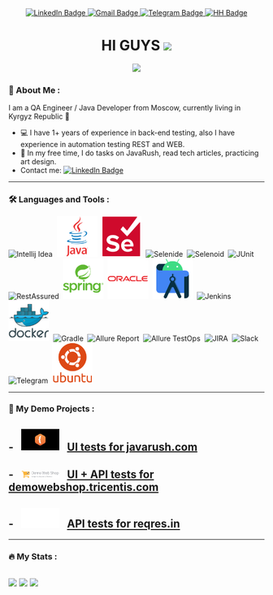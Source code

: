 <div id="header" align="center"> 
  <a href="https://www.linkedin.com/in/savely-zhuravlev-8168261a9/">
    <img src="https://img.shields.io/badge/LinkedIn-blue?style=for-the-badge&logo=linkedin&logoColor=white" alt="LinkedIn Badge"/>
  </a>
    
  <a href="mailto:savelyzhur98@gmail.com">
    <img src="https://img.shields.io/badge/Gmail-red?style=for-the-badge&logo=gmail&logoColor=white" alt="Gmail Badge"/>
  </a>
    
  <a href="https://t.me/magdelfrost">
    <img src="https://img.shields.io/badge/Telegram-blue?style=for-the-badge&logo=telegram&logoColor=white" alt="Telegram Badge"/>
  </a>

  <a href="https://hh.ru/resume/2596ea80ff0744e2de0039ed1f54384d425230?hhtmFrom=resume_list">
    <img src="https://img.shields.io/badge/hh.ru-red?style=for-the-badge&logo=Hetzner&logoColor=white" alt="HH Badge"/>
  </a>

</div>

<div align="center"> 
<h1>
  HI GUYS
  <img src="https://media.giphy.com/media/hvRJCLFzcasrR4ia7z/giphy.gif" width="30px"/>
</h1>
</div>

<div align="center">
  <img src="https://media.giphy.com/media/26DN0U3SqKDG2fTFe/giphy.gif" width="50%" />
</div>

### :knife: About Me :
I am a QA Engineer / Java Developer from Moscow, currently living in Kyrgyz Republic :zany_face:

- :computer: I have 1+ years of experience in back-end testing, also I have experience in automation testing REST and WEB.
- :blue_book: In my free time, I do tasks on JavaRush, read tech articles, practicing art design.
- Contact me: <a href="https://www.linkedin.com/in/savely-zhuravlev-8168261a9/">
  <img src="https://img.shields.io/badge/LinkedIn-blue?style=for-the-badge&logo=linkedin&logoColor=white" alt="LinkedIn Badge"/>
  </a>
---

### :hammer_and_wrench: Languages and Tools :
<div>
  <img src="https://starchenkov.pro/qa-guru/img/skills/Intelij_IDEA.svg" title="Intellij Idea" alt="Intellij Idea" width="80" height="80"/>&nbsp;
  <img src="https://github.com/devicons/devicon/blob/master/icons/java/java-original-wordmark.svg" title="Java" alt="Java" width="80" height="80"/>&nbsp;
  <img src="https://github.com/devicons/devicon/blob/master/icons/selenium/selenium-original.svg" title="Selenium" alt="Selenium" width="80" height="80"/>&nbsp;
  <img src="https://starchenkov.pro/qa-guru/img/skills/Selenide.svg" title="Selenide" alt="Selenide" width="80" height="80"/>&nbsp;
  <img src="https://starchenkov.pro/qa-guru/img/skills/Selenoid.svg" title="Selenoid" alt="Selenoid" width="80" height="80"/>&nbsp;
  <img src="https://starchenkov.pro/qa-guru/img/skills/JUnit5.svg" title="JUnit" alt="JUnit" width="80" height="80"/>&nbsp;
  <img src="https://starchenkov.pro/qa-guru/img/skills/Rest-Assured.svg" title="RestAssured" alt="RestAssured" width="80" height="80"/>&nbsp;
  <img src="https://github.com/devicons/devicon/blob/master/icons/spring/spring-original-wordmark.svg" title="Spring" alt="Spring" width="80" height="80"/>&nbsp; 
  <img src="https://github.com/devicons/devicon/blob/master/icons/oracle/oracle-original.svg" title="OracleSQL" alt="OracleSQL" width="80" height="80">&nbsp; 
  <img src="https://github.com/devicons/devicon/blob/master/icons/androidstudio/androidstudio-original.svg" title="Android Studio"  alt="Android Studio" width="80" height="80"/>&nbsp;
  <img src="https://starchenkov.pro/qa-guru/img/skills/Jenkins.svg" title="Jenkins" alt="Jenkins" width="80" height="80"/>&nbsp;
  <img src="https://github.com/devicons/devicon/blob/master/icons/docker/docker-original-wordmark.svg" title="Docker" alt="Docker " width="80" height="80"/>&nbsp;
  <img src="https://starchenkov.pro/qa-guru/img/skills/Gradle.svg" title="Gradle" alt="Gradle" width="80" height="80"/>&nbsp;
  <img src="https://starchenkov.pro/qa-guru/img/skills/Allure_Report.svg" title="Allure Report" alt="Allure Report" width="80" height="80"/>&nbsp;
  <img src="https://starchenkov.pro/qa-guru/img/skills/Allure_EE.svg" title="Allure TestOps" alt="Allure TestOps" width="80" height="80"/>&nbsp;
  <img src="https://starchenkov.pro/qa-guru/img/skills/Jira.svg" title="JIRA" alt="JIRA" width="80" height="80"/>&nbsp;
  <img src="https://starchenkov.pro/qa-guru/img/skills/Slack.svg" title="Slack" alt="Slack" width="80" height="80"/>&nbsp;
  <img src="https://starchenkov.pro/qa-guru/img/skills/Telegram.svg" title="Telegram" alt="Telegram" width="80" height="80"/>&nbsp
  <img src="https://github.com/devicons/devicon/blob/master/icons/ubuntu/ubuntu-plain-wordmark.svg" title="ubuntu" alt="ubuntu" width="80" height="80"/>&nbsp;
</div>

---

### 🌱 My Demo Projects :
<h2>
  - &nbsp; <img width="15%" src="images/javarush.jpg"> &nbsp; <a target="_blank" href="https://github.com/MagdelFrost/demo-project-112022.git">UI tests for javarush.com</a>
</h2>
<h2>
  - &nbsp; <img width="15%" src="images/demowebshop.png"> &nbsp; <a target="_blank" href="https://github.com/MagdelFrost/demo-project-API-UI-112022.git">UI + API tests for demowebshop.tricentis.com</a>
</h2>
<h2>
  - &nbsp; <img width="15%" src="images/reqresin.png"> &nbsp; <a target="_blank" href="https://github.com/MagdelFrost/demo-project-api-122022.git">API tests for reqres.in</a>
</h2>


---
### :fire: My Stats :
![](http://github-profile-summary-cards.vercel.app/api/cards/stats?username=MagdelFrost&theme=tokyonight)
![](http://github-profile-summary-cards.vercel.app/api/cards/repos-per-language?username=MagdelFrost&theme=tokyonight) 
![](https://github-profile-summary-cards.vercel.app/api/cards/profile-details?username=MagdelFrost&theme=tokyonight)
---
<!--
**MagdelFrost/MagdelFrost** is a ✨ _special_ ✨ repository because its `README.md` (this file) appears on your GitHub profile.

Here are some ideas to get you started:

- 🔭 I’m currently working on ...
- 🌱 I’m currently learning ...
- 👯 I’m looking to collaborate on ...
- 🤔 I’m looking for help with ...
- 💬 Ask me about ...
- 📫 How to reach me: ...
- 😄 Pronouns: ...
- ⚡ Fun fact: ...
-->

